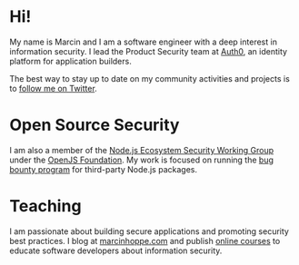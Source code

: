 # Hi!

My name is Marcin and I am a software engineer with a deep interest in information security. I lead the Product Security team at [Auth0](https://auth0.com), an identity platform for application builders.

The best way to stay up to date on my community activities and projects is to [follow me on Twitter](https://twitter.com/marcin_hoppe).

# Open Source Security

I am also a member of the [Node.js Ecosystem Security Working Group](https://github.com/nodejs/security-wg) under the [OpenJS Foundation](https://openjsf.org/). My work is focused on running the [bug bounty program](https://hackerone.com/nodejs-ecosystem) for third-party Node.js packages.

# Teaching

I am passionate about building secure applications and promoting security best practices. I blog at [marcinhoppe.com](https://marcinhoppe.com) and publish [online courses](https://marcinhoppe.com/courses/) to educate software developers about information security.
